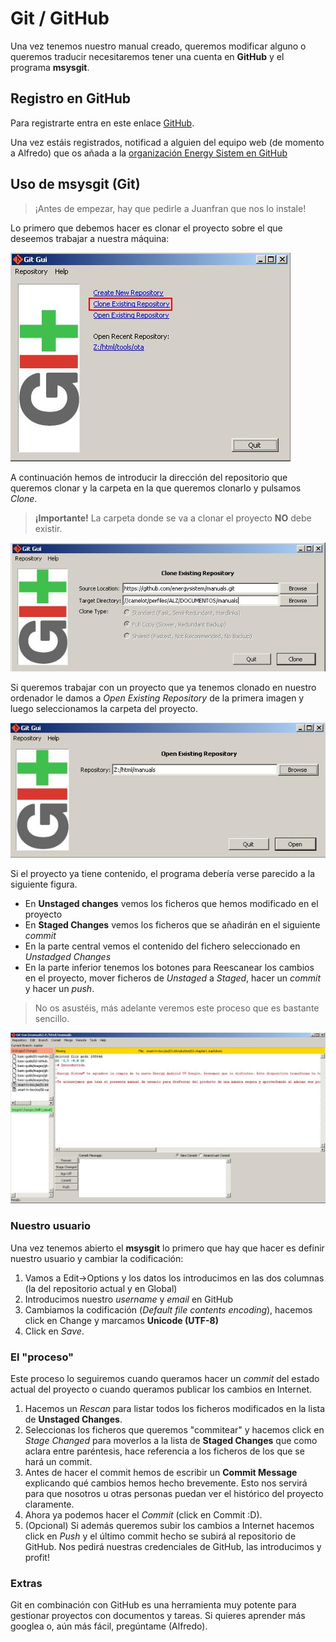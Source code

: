 # Git / GitHub #

Una vez tenemos nuestro manual creado, queremos modificar alguno o queremos traducir necesitaremos tener una cuenta en **GitHub** y el programa **msysgit**.

## Registro en GitHub ##

Para registrarte entra en este enlace [GitHub](http://www.github.com/users).

Una vez estáis registrados, notificad a alguien del equipo web (de momento a Alfredo) que os añada a la [organización Energy Sistem en GitHub](http://www.github.com/energysistem)

## Uso de msysgit (Git) ##

> ¡Antes de empezar, hay que pedirle a Juanfran que nos lo instale!

Lo primero que debemos hacer es clonar el proyecto sobre el que deseemos trabajar a nuestra máquina:

![Git GUI 1](../basic-guide/images/git-gui1.jpg "Git GUI 1")

A continuación hemos de introducir la dirección del repositorio que queremos clonar y la carpeta en la que queremos clonarlo y pulsamos *Clone*.

> **¡Importante!** La carpeta donde se va a clonar el proyecto **NO** debe existir.

![Git GUI 2](../basic-guide/images/git-gui2.jpg "Git GUI 2")

Si queremos trabajar con un proyecto que ya tenemos clonado en nuestro ordenador le damos a *Open Existing Repository* de la primera imagen y luego seleccionamos la carpeta del proyecto.

![Git GUI 3](../basic-guide/images/git-gui3.jpg "Git GUI 3")

Si el proyecto ya tiene contenido, el programa debería verse parecido a la siguiente figura.

* En **Unstaged changes** vemos los ficheros que hemos modificado en el proyecto
* En **Staged Changes** vemos los ficheros que se añadirán en el siguiente *commit*
* En la parte central vemos el contenido del fichero seleccionado en *Unstadged Changes*
* En la parte inferior tenemos los botones para Reescanear los cambios en el proyecto, mover ficheros de *Unstaged* a *Staged*, hacer un *commit* y hacer un *push*.

> No os asustéis, más adelante veremos este proceso que es bastante sencillo.

![Git GUI 4](../basic-guide/images/git-gui4.jpg "Git GUI 4")

### Nuestro usuario ###

Una vez tenemos abierto el **msysgit** lo primero que hay que hacer es definir nuestro usuario y cambiar la codificación:

1. Vamos a Edit->Options y los datos los introducimos en las dos columnas (la del repositorio actual y en Global)
2. Introducimos nuestro *username* y *email* en GitHub
3. Cambiamos la codificación (*Default file contents encoding*), hacemos click en Change y marcamos **Unicode (UTF-8)**
4. Click en *Save*.

### 

### El "proceso" ###

Este proceso lo seguiremos cuando queramos hacer un *commit* del estado actual del proyecto o cuando queramos publicar los cambios en Internet.

1. Hacemos un *Rescan* para listar todos los ficheros modificados en la lista de **Unstaged Changes**.
2. Seleccionas los ficheros que queremos "commitear" y hacemos click en *Stage Changed* para moverlos a la lista de **Staged Changes** que como aclara entre paréntesis, hace referencia a los ficheros de los que se hará un commit.
3. Antes de hacer el commit hemos de escribir un **Commit Message** explicando qué cambios hemos hecho brevemente. Esto nos servirá para que nosotros u otras personas puedan ver el histórico del proyecto claramente.
4. Ahora ya podemos hacer el *Commit* (click en Commit :D).
5. (Opcional) Si además queremos subir los cambios a Internet hacemos click en *Push* y el último commit hecho se subirá al repositorio de GitHub. Nos pedirá nuestras credenciales de GitHub, las introducimos y profit!

### Extras ###

Git en combinación con GitHub es una herramienta muy potente para gestionar proyectos con documentos y tareas. Si quieres aprender más googlea o, aún más fácil, pregúntame (Alfredo).